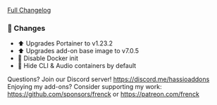 [Full Changelog][changelog]

### 🔨 Changes

- :arrow_up: Upgrades Portainer to v1.23.2
- :arrow_up: Upgrades add-on base image to v7.0.5
- :hammer: Disable Docker init
- :hammer: Hide CLI & Audio containers by default

[changelog]: https://github.com/hassio-addons/addon-portainer/compare/v1.0.0...v1.1.0

Questions? Join our Discord server! https://discord.me/hassioaddons
Enjoying my add-ons? Consider supporting my work:
https://github.com/sponsors/frenck or https://patreon.com/frenck